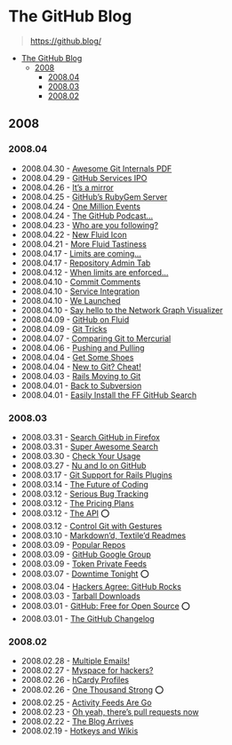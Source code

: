 # The GitHub Blog

> <https://github.blog/>

- [The GitHub Blog](#the-github-blog)
  - [2008](#2008)
    - [2008.04](#200804)
    - [2008.03](#200803)
    - [2008.02](#200802)

## 2008

### 2008.04

- 2008.04.30 - [Awesome Git Internals PDF](https://github.blog/2008-04-30-awesome-git-internals-pdf/)
- 2008.04.29 - [GitHub Services IPO](https://github.blog/2008-04-29-github-services-ipo/)
- 2008.04.26 - [It’s a mirror](https://github.blog/2008-04-26-it-s-a-mirror/)
- 2008.04.25 - [GitHub’s RubyGem Server](https://github.blog/2008-04-25-github-s-rubygem-server/)
- 2008.04.24 - [One Million Events](https://github.blog/2008-04-24-one-million-events/)
- 2008.04.24 - [The GitHub Podcast…](https://github.blog/2008-04-24-the-github-podcast/)
- 2008.04.23 - [Who are you following?](https://github.blog/2008-04-23-who-are-you-following/)
- 2008.04.22 - [New Fluid Icon](https://github.blog/2008-04-22-new-fluid-icon/)
- 2008.04.21 - [More Fluid Tastiness](https://github.blog/2008-04-21-more-fluid-tastiness/)
- 2008.04.17 - [Limits are coming…](https://github.blog/2008-04-17-limits-are-coming/)
- 2008.04.17 - [Repository Admin Tab](https://github.blog/2008-04-17-repository-admin-tab/)
- 2008.04.12 - [When limits are enforced…](https://github.blog/2008-04-12-when-limits-are-enforced/)
- 2008.04.10 - [Commit Comments](https://github.blog/2008-04-10-commit-comments/)
- 2008.04.10 - [Service Integration](https://github.blog/2008-04-10-service-integration/)
- 2008.04.10 - [We Launched](https://github.blog/2008-04-10-we-launched/)
- 2008.04.10 - [Say hello to the Network Graph Visualizer](https://github.blog/2008-04-10-say-hello-to-the-network-graph-visualizer/)
- 2008.04.09 - [GitHub on Fluid](https://github.blog/2008-04-09-github-on-fluid/)
- 2008.04.09 - [Git Tricks](https://github.blog/2008-04-09-git-tricks/)
- 2008.04.07 - [Comparing Git to Mercurial](https://github.blog/2008-04-07-comparing-git-to-mercurial/)
- 2008.04.06 - [Pushing and Pulling](https://github.blog/2008-04-06-pushing-and-pulling/)
- 2008.04.04 - [Get Some Shoes](https://github.blog/2008-04-04-get-some-shoes/)
- 2008.04.04 - [New to Git? Cheat!](https://github.blog/2008-04-04-new-to-git-cheat/)
- 2008.04.03 - [Rails Moving to Git](https://github.blog/2008-04-03-rails-moving-to-git/)
- 2008.04.01 - [Back to Subversion](https://github.blog/2008-04-01-back-to-subversion/)
- 2008.04.01 - [Easily Install the FF GitHub Search](https://github.blog/2008-04-01-easily-install-the-ff-github-search/)

### 2008.03

- 2008.03.31 - [Search GitHub in Firefox](https://github.blog/2008-03-31-search-github-in-firefox/)
- 2008.03.31 - [Super Awesome Search](https://github.blog/2008-03-31-super-awesome-search/)
- 2008.03.30 - [Check Your Usage](https://github.blog/2008-03-30-check-your-usage/)
- 2008.03.27 - [Nu and Io on GitHub](https://github.blog/2008-03-27-nu-and-io-on-github/)
- 2008.03.17 - [Git Support for Rails Plugins](https://github.blog/2008-03-17-git-support-for-rails-plugins/)
- 2008.03.14 - [The Future of Coding](https://github.blog/2008-03-14-the-future-of-coding/)
- 2008.03.12 - [Serious Bug Tracking](https://github.blog/2008-03-12-serious-bug-tracking/)
- 2008.03.12 - [The Pricing Plans](https://github.blog/2008-03-12-the-pricing-plans/)
- 2008.03.12 - [The API](https://github.blog/2008-03-12-the-api/) ⭕️
- 2008.03.12 - [Control Git with Gestures](https://github.blog/2008-03-12-control-git-with-gestures/)
- 2008.03.10 - [Markdown’d, Textile’d Readmes](https://github.blog/2008-03-10-markdown-d-textile-d-readmes/)
- 2008.03.09 - [Popular Repos](https://github.blog/2008-03-09-popular-repos/)
- 2008.03.09 - [GitHub Google Group](https://github.blog/2008-03-09-github-google-group/)
- 2008.03.09 - [Token Private Feeds](https://github.blog/2008-03-09-token-private-feeds/)
- 2008.03.07 - [Downtime Tonight](https://github.blog/2008-03-07-downtime-tonight/) ⭕️
- 2008.03.04 - [Hackers Agree: GitHub Rocks](https://github.blog/2008-03-04-hackers-agree-github-rocks/)
- 2008.03.03 - [Tarball Downloads](https://github.blog/2008-03-03-tarball-downloads/)
- 2008.03.01 - [GitHub: Free for Open Source](https://github.blog/2008-03-01-github-free-for-open-source/) ⭕️
- 2008.03.01 - [The GitHub Changelog](https://github.blog/2008-03-01-the-github-changelog/)

### 2008.02

- 2008.02.28 - [Multiple Emails!](https://github.blog/2008-02-28-multiple-emails/)
- 2008.02.27 - [Myspace for hackers?](https://github.blog/2008-02-27-myspace-for-hackers/)
- 2008.02.26 - [hCardy Profiles](https://github.blog/2008-02-26-hcardy-profiles/)
- 2008.02.26 - [One Thousand Strong](https://github.blog/2008-02-26-one-thousand-strong/) ⭕️
- 2008.02.25 - [Activity Feeds Are Go](https://github.blog/2008-02-25-activity-feeds-are-go/)
- 2008.02.23 - [Oh yeah, there’s pull requests now](https://github.blog/2008-02-23-oh-yeah-there-s-pull-requests-now/)
- 2008.02.22 - [The Blog Arrives](https://github.blog/2008-02-22-the-blog-arrives/)
- 2008.02.19 - [Hotkeys and Wikis](https://github.blog/2008-02-19-hotkeys-and-wikis/)

